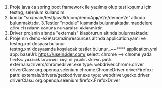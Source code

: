 1.	Proje java da spring boot framework ile yazılmış olup test koşumu için testng, selenium kullandım.
2.	 kodlar "src/main/test/java/tr/com/demoApp/e2e/demoe2e" altında bulunmaktadır. 
       3.Testler  "module" kısmında  bulunmaktadır. maddelere göre classların sonuna numaraları eklenmiştir.
4.	Driver projenin altında "externals" klasörunun altında bulunmaktadır.
5.	 Proje nin demo-e2e\src\main\resources altında application.yaml ve testng.xml dosyası bulunur.  
       testng.xml dosyasında koşulacak testler bulunur._~~****
       application.yml
       app:
       baseUrl: https://useinsider.com/
       select: chrome  --> chrome yada firefox yazarak browser  seçimi yapılır.
       driver:
       path: externals/drivers/chromedriver.exe
       type: webdriver.chrome.driver
       driverClass: org.openqa.selenium.chrome.ChromeDriver
       driverFirefox:
       path: externals/drivers/geckodriver.exe
       type: webdriver.gecko.driver
       driverClass: org.openqa.selenium.firefox.FirefoxDriver
